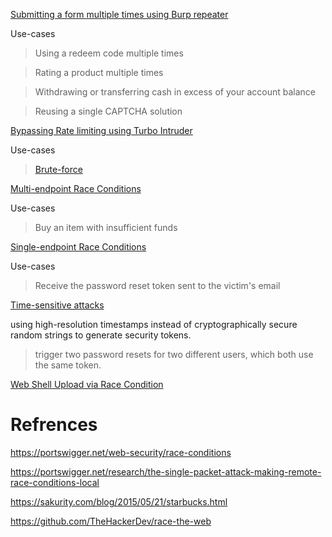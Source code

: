 [Submitting a form multiple times using Burp repeater](https://portswigger.net/web-security/race-conditions/lab-race-conditions-limit-overrun)

Use-cases
> Using a redeem code multiple times

> Rating a product multiple times

> Withdrawing or transferring cash in excess of your account balance

> Reusing a single CAPTCHA solution


[Bypassing Rate limiting using Turbo Intruder](https://portswigger.net/web-security/race-conditions/lab-race-conditions-bypassing-rate-limits)

Use-cases
> [Brute-force](https://thezerohack.com/hack-any-instagram)

 
[Multi-endpoint Race Conditions](https://www.youtube.com/watch?v=SvpxBM7s-G4)

Use-cases
> Buy an item with insufficient funds


[Single-endpoint Race Conditions](https://portswigger.net/web-security/race-conditions/lab-race-conditions-single-endpoint)

Use-cases
> Receive the password reset token sent to the victim's email

[Time-sensitive attacks](https://portswigger.net/web-security/race-conditions/lab-race-conditions-exploiting-time-sensitive-vulnerabilities)

using high-resolution timestamps instead of cryptographically secure random strings to generate security tokens.
> trigger two password resets for two different users, which both use the same token.


[Web Shell Upload via Race Condition](https://www.youtube.com/watch?v=UaQKMR5XOXk)
# Refrences
https://portswigger.net/web-security/race-conditions

https://portswigger.net/research/the-single-packet-attack-making-remote-race-conditions-local

https://sakurity.com/blog/2015/05/21/starbucks.html

https://github.com/TheHackerDev/race-the-web
